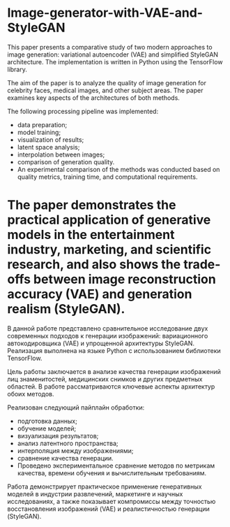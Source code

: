 # Image-generator-with-VAE-and-StyleGAN

This paper presents a comparative study of two modern approaches to image generation: variational autoencoder (VAE) and simplified StyleGAN architecture. The implementation is written in Python using the TensorFlow library.

The aim of the paper is to analyze the quality of image generation for celebrity faces, medical images, and other subject areas. The paper examines key aspects of the architectures of both methods.

The following processing pipeline was implemented:

* data preparation;
* model training;
* visualization of results;
* latent space analysis;
* interpolation between images;
* comparison of generation quality.
* An experimental comparison of the methods was conducted based on quality metrics, training time, and computational requirements.

The paper demonstrates the practical application of generative models in the entertainment industry, marketing, and scientific research, and also shows the trade-offs between image reconstruction accuracy (VAE) and generation realism (StyleGAN).
==========================================================================================================================================================================================================================================

В данной работе представлено сравнительное исследование двух современных подходов к генерации изображений: вариационного автокодировщика (VAE) и упрощенной архитектуры StyleGAN. Реализация выполнена на языке Python с использованием библиотеки TensorFlow.

Цель работы заключается в анализе качества генерации изображений лиц знаменитостей, медицинских снимков и других предметных областей. В работе рассматриваются ключевые аспекты архитектур обоих методов.

Реализован следующий пайплайн обработки:

* подготовка данных;
* обучение моделей;
* визуализация результатов;
* анализ латентного пространства;
* интерполяция между изображениями;
* сравнение качества генерации.
* Проведено экспериментальное сравнение методов по метрикам качества, времени обучения и вычислительным требованиям.

Работа демонстрирует практическое применение генеративных моделей в индустрии развлечений, маркетинге и научных исследованиях, а также показывает компромиссы между точностью восстановления изображений (VAE) и реалистичностью генерации (StyleGAN).
